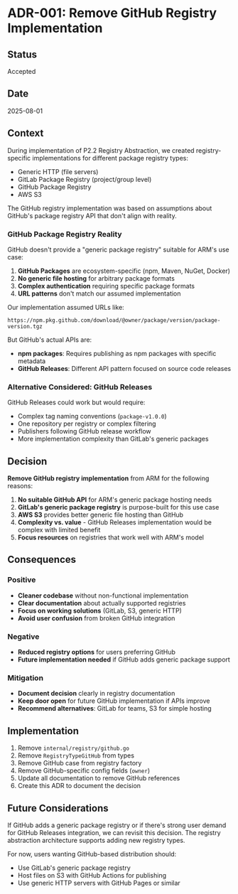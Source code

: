 # ADR-001: Remove GitHub Registry Implementation

## Status
Accepted

## Date
2025-08-01

## Context

During implementation of P2.2 Registry Abstraction, we created registry-specific implementations for different package registry types:
- Generic HTTP (file servers)
- GitLab Package Registry (project/group level)
- GitHub Package Registry
- AWS S3

The GitHub registry implementation was based on assumptions about GitHub's package registry API that don't align with reality.

### GitHub Package Registry Reality

GitHub doesn't provide a "generic package registry" suitable for ARM's use case:

1. **GitHub Packages** are ecosystem-specific (npm, Maven, NuGet, Docker)
2. **No generic file hosting** for arbitrary package formats
3. **Complex authentication** requiring specific package formats
4. **URL patterns** don't match our assumed implementation

Our implementation assumed URLs like:
```
https://npm.pkg.github.com/download/@owner/package/version/package-version.tgz
```

But GitHub's actual APIs are:
- **npm packages**: Requires publishing as npm packages with specific metadata
- **GitHub Releases**: Different API pattern focused on source code releases

### Alternative Considered: GitHub Releases

GitHub Releases could work but would require:
- Complex tag naming conventions (`package-v1.0.0`)
- One repository per registry or complex filtering
- Publishers following GitHub release workflow
- More implementation complexity than GitLab's generic packages

## Decision

**Remove GitHub registry implementation** from ARM for the following reasons:

1. **No suitable GitHub API** for ARM's generic package hosting needs
2. **GitLab's generic package registry** is purpose-built for this use case
3. **AWS S3** provides better generic file hosting than GitHub
4. **Complexity vs. value** - GitHub Releases implementation would be complex with limited benefit
5. **Focus resources** on registries that work well with ARM's model

## Consequences

### Positive
- **Cleaner codebase** without non-functional implementation
- **Clear documentation** about actually supported registries
- **Focus on working solutions** (GitLab, S3, generic HTTP)
- **Avoid user confusion** from broken GitHub integration

### Negative
- **Reduced registry options** for users preferring GitHub
- **Future implementation needed** if GitHub adds generic package support

### Mitigation
- **Document decision** clearly in registry documentation
- **Keep door open** for future GitHub implementation if APIs improve
- **Recommend alternatives**: GitLab for teams, S3 for simple hosting

## Implementation

1. Remove `internal/registry/github.go`
2. Remove `RegistryTypeGitHub` from types
3. Remove GitHub case from registry factory
4. Remove GitHub-specific config fields (`owner`)
5. Update all documentation to remove GitHub references
6. Create this ADR to document the decision

## Future Considerations

If GitHub adds a generic package registry or if there's strong user demand for GitHub Releases integration, we can revisit this decision. The registry abstraction architecture supports adding new registry types.

For now, users wanting GitHub-based distribution should:
- Use GitLab's generic package registry
- Host files on S3 with GitHub Actions for publishing
- Use generic HTTP servers with GitHub Pages or similar

